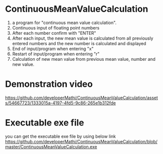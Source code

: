 # ContinuousMeanValueCalculation

1. a program for "continuous mean value calculation".
2. Continuous input of floating point numbers
3. After each number confirm with "ENTER"
4. After each input, the new mean value is calculated from all previously entered numbers and the new number is calculated and displayed
6. End of input/program when entering "x"
7. Restart of input/program when entering "r"
8. Calculation of new mean value from previous mean value, number and new value.



# Demonstration video

https://github.com/developerMathi/ContinuousMeanValueCalculation/assets/54667723/1333015a-4197-4fd5-9c86-265e1b312fde




# Executable exe file
you can get the executable exe file by using below link
https://github.com/developerMathi/ContinuousMeanValueCalculation/blob/master/ContinuousMeanValueCalculation.exe

